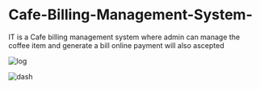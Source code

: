 # Cafe-Billing-Management-System-
IT is a Cafe billing management system where admin can manage the coffee item and generate a bill online payment will also ascepted


![log](https://github.com/user-attachments/assets/4046350a-326b-4e04-80a8-f381d373d84f)

![dash](https://github.com/user-attachments/assets/c10a5ad8-bb7f-42cf-8369-bb529423178b)


